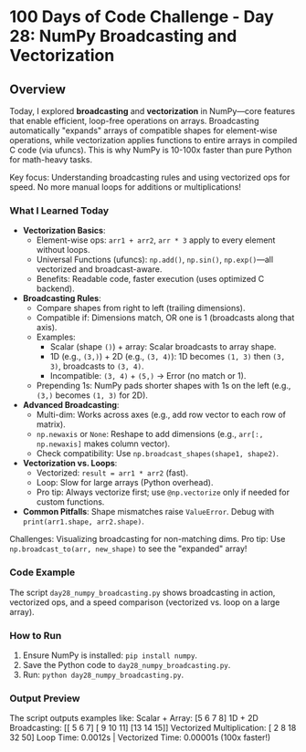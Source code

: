 # 100 Days of Code Challenge - Day 28: NumPy Broadcasting and Vectorization

## Overview
Today, I explored **broadcasting** and **vectorization** in NumPy—core features that enable efficient, loop-free operations on arrays. Broadcasting automatically "expands" arrays of compatible shapes for element-wise operations, while vectorization applies functions to entire arrays in compiled C code (via ufuncs). This is why NumPy is 10-100x faster than pure Python for math-heavy tasks.

Key focus: Understanding broadcasting rules and using vectorized ops for speed. No more manual loops for additions or multiplications!

### What I Learned Today
- **Vectorization Basics**:
  - Element-wise ops: `arr1 + arr2`, `arr * 3` apply to every element without loops.
  - Universal Functions (ufuncs): `np.add()`, `np.sin()`, `np.exp()`—all vectorized and broadcast-aware.
  - Benefits: Readable code, faster execution (uses optimized C backend).
- **Broadcasting Rules**:
  - Compare shapes from right to left (trailing dimensions).
  - Compatible if: Dimensions match, OR one is 1 (broadcasts along that axis).
  - Examples:
    - Scalar (shape `()`) + array: Scalar broadcasts to array shape.
    - 1D (e.g., `(3,)`) + 2D (e.g., `(3, 4)`): 1D becomes `(1, 3)` then `(3, 3)`, broadcasts to `(3, 4)`.
    - Incompatible: `(3, 4)` + `(5,)` → Error (no match or 1).
  - Prepending 1s: NumPy pads shorter shapes with 1s on the left (e.g., `(3,)` becomes `(1, 3)` for 2D).
- **Advanced Broadcasting**:
  - Multi-dim: Works across axes (e.g., add row vector to each row of matrix).
  - `np.newaxis` or `None`: Reshape to add dimensions (e.g., `arr[:, np.newaxis]` makes column vector).
  - Check compatibility: Use `np.broadcast_shapes(shape1, shape2)`.
- **Vectorization vs. Loops**:
  - Vectorized: `result = arr1 * arr2` (fast).
  - Loop: Slow for large arrays (Python overhead).
  - Pro tip: Always vectorize first; use `@np.vectorize` only if needed for custom functions.
- **Common Pitfalls**: Shape mismatches raise `ValueError`. Debug with `print(arr1.shape, arr2.shape)`.

Challenges: Visualizing broadcasting for non-matching dims. Pro tip: Use `np.broadcast_to(arr, new_shape)` to see the "expanded" array!

### Code Example
The script `day28_numpy_broadcasting.py` shows broadcasting in action, vectorized ops, and a speed comparison (vectorized vs. loop on a large array).

### How to Run
1. Ensure NumPy is installed: `pip install numpy`.
2. Save the Python code to `day28_numpy_broadcasting.py`.
3. Run: `python day28_numpy_broadcasting.py`.

### Output Preview
The script outputs examples like:
Scalar + Array: [5 6 7 8] 1D + 2D Broadcasting: [[ 5 6 7] [ 9 10 11] [13 14 15]] Vectorized Multiplication: [ 2 8 18 32 50] Loop Time: 0.0012s | Vectorized Time: 0.00001s (100x faster!)